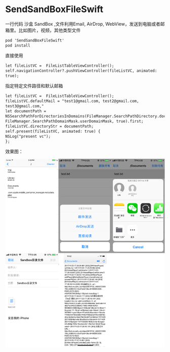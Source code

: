 # SendSandBoxFileSwift

一行代码 沙盒 SandBox ,文件利用Email, AirDrop, WebView，发送到电脑或者邮箱里。比如图片，视频，其他类型文件


```
pod 'SendSandBoxFileSwift'
pod install
```

直接使用
```
let fileListVC =  FileListTableViewController();
self.navigationController?.pushViewController(fileListVC, animated: true);
```

指定特定文件路径和默认邮箱

```
let fileListVC =  FileListTableViewController();
fileListVC.defaultMail = "test1@gmail.com, test2@gmail.com, test3@gmail.com,"
let documentPath =  NSSearchPathForDirectoriesInDomains(FileManager.SearchPathDirectory.documentDirectory, FileManager.SearchPathDomainMask.userDomainMask, true).first;
fileListVC.directoryStr = documentPath;
self.present(fileListVC, animated: true) {
NSLog("present vc");
};

```

效果图：

![image](./SnapImage/IMG_2389.PNG)
